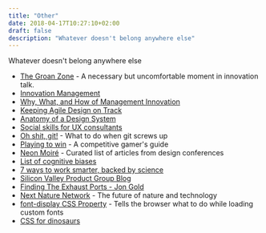 ```yaml
---
title: "Other"
date: 2018-04-17T10:27:10+02:00
draft: false
description: "Whatever doesn't belong anywhere else"
---
```

Whatever doesn't belong anywhere else
<!--more-->


- [The Groan Zone](http://www.innovationmanagement.se/2013/01/29/ever-heard-of-the-groan-zone/) - A necessary but uncomfortable moment in innovation talk.
- [Innovation Management](https://en.wikipedia.org/wiki/Innovation_management)
- [Why, What, and How of Management Innovation](https://hbr.org/2006/02/the-why-what-and-how-of-management-innovation)
- [Keeping Agile Design on Track](https://medium.com/northern-dynamics/keeping-agile-design-on-track-a1db0dc0ed87)
- [Anatomy of a Design System](https://blog.producthive.org/anatomy-of-a-design-system-7a6b0677bf5)
- [Social skills for UX consultants](http://uxpamagazine.org/social_skills_ux_consulatants/)
- [Oh shit, git!](http://ohshitgit.com/) - What to do when git screws up
- [Playing to win](http://www.sirlin.net/ptw/) - A competitive gamer's guide
- [Neon Moiré](https://www.neonmoire.com/event) - Curated list of articles from design conferences
- [List of cognitive biases](https://en.wikipedia.org/wiki/List_of_cognitive_biases)
- [7 ways to work smarter, backed by science](https://medium.com/@cammipham/7-things-you-need-to-stop-doing-to-be-more-productive-backed-by-science-a988c17383a6)
- [Silicon Valley Product Group Blog](https://svpg.com/articles/)
- [Finding The Exhaust Ports - Jon Gold](https://jon.gold/2018/02/exhaust-ports/)
- [Next Nature Network](https://www.nextnature.net/welcome/) - The future of nature and technology
- [font-display CSS Property](https://developer.mozilla.org/en-US/docs/Web/CSS/@font-face/font-display) - Tells the browser what to do while loading custom fonts
- [CSS for dinosaurs](https://medium.com/actualize-network/modern-css-explained-for-dinosaurs-5226febe3525)
